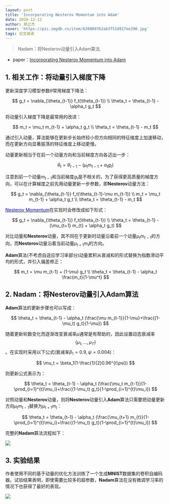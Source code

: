 ```yaml
---
layout: post
title: 'Incorporating Nesterov Momentum into Adam'
date: 2020-12-12
author: 郑之杰
cover: 'https://pic.imgdb.cn/item/620089762ab3f51d917ee290.jpg'
tags: 论文阅读
---
```


> Nadam：将Nesterov动量引入Adam算法.

- paper：[Incorporating Nesterov Momentum into Adam](https://openreview.net/forum?id=OM0jvwB8jIp57ZJjtNEZ)

## 1. 相关工作：将动量引入梯度下降

更新深度学习模型参数$\theta$常用梯度下降法：

$$ g_t = \nabla_{\theta_{t-1}} f_t(\theta_{t-1})  \\ \theta_t = \theta_{t-1} - \alpha_t g_t $$

将动量引入梯度下降是最常用的改进：

$$ m_t = \mu_t m_{t-1} + \alpha_t g_t  \\ \theta_t = \theta_{t-1} - m_t $$

通过引入动量，算法能够在更新步长始终较小但方向相同的特征维度上加速移动，而在更新方向显著振荡的特征维度上移动更慢。

动量更新相当于在前一个动量方向和当前梯度方向各迈出一步：

$$ \theta_t = \theta_{t-1} - (\mu_t m_{t-1} + \alpha_t g_t) $$

注意到前一个动量$m_{t-1}$和当前梯度$g_t$是不相关的，为了获得更高质量的梯度方向，可以在计算梯度之前先用动量更新一步参数，即**Nesterov**动量方法：

$$ g_t = \nabla_{\theta_{t-1}} f_t(\theta_{t-1}-\mu m_{t-1})  \\ m_t = \mu_t m_{t-1} + \alpha_t g_t  \\ \theta_t = \theta_{t-1} - m_t $$

[<font color=Blue>Nesterov Momentum</font>](https://0809zheng.github.io/2020/12/08/nesterov.html)在实现时会修改成如下形式：

$$ g_t = \nabla_{\theta_{t-1}} f_t(\theta_{t-1})   \\ \theta_t = \theta_{t-1} - (\mu_{t+1} m_{t} + \alpha_t g_t) $$

对比动量和**Nesterov**动量，其不同在于更新时动量沿着前一个动量$\mu_t m_{t-1}$的方向，而**Nesterov**动量沿着当前动量$\mu_{t+1} m_{t}$的方向。

**Adam**算法(不考虑自适应学习率部分)动量累积从衰减和的形式替换为指数滑动平均的形式，并引入偏差修正：

$$ m_t = \mu m_{t-1} + (1-\mu) g_t  \\ \theta_t = \theta_{t-1} - \alpha_t \frac{m_t}{1-\mu^t} $$

## 2. Nadam：将Nesterov动量引入Adam算法

**Adam**算法的更新步骤也可以写成：

$$ \theta_t = \theta_{t-1} - \alpha_t (\frac{\mu m_{t-1}}{1-\mu}+\frac{(1-\mu_t) g_t}{1-\mu}) $$

随着更新轮数变化而逐渐改变衰减率$\mu$通常是有帮助的，因此设置动态衰减率$$\{\mu_1,...,\mu_T\}$$。在实现时采用以下公式(衰减率$\beta_1=0.9,\psi=0.004$)：

$$ \mu_t = \beta_1(1-\frac{1}{2}0.96^{t\psi}) $$

则更新公式表示为：

$$ \theta_t = \theta_{t-1} - \alpha_t (\frac{\mu_t m_{t-1}}{1-\prod_{i=1}^{t}\mu_i}+\frac{(1-\mu_t) g_t}{1-\prod_{i=1}^{t}\mu_i}) $$

对照动量和**Nesterov**动量，则将**Nesterov**动量引入**Adam**算法只需要把动量更新方向$\mu_t m_{t-1}$替换为$\mu_{t+1} m_{t}$：

$$ \theta_t = \theta_{t-1} - \alpha_t (\frac{\mu_{t+1} m_{t}}{1-\prod_{i=1}^{t}\mu_i}+\frac{(1-\mu_t) g_t}{1-\prod_{i=1}^{t}\mu_i}) $$

完整的**Nadam**算法流程如下：

![](https://pic.imgdb.cn/item/6203416d2ab3f51d91ddacbc.jpg)

## 3. 实验结果

作者使用不同的基于动量的优化方法训练了一个生成**MNIST**数据集的卷积自编码器。试验结果表明，即使需要比较多的超参数，**Nadam**算法在没有微调学习率的情况下也获得了最好的表现。

![](https://pic.imgdb.cn/item/6203428d2ab3f51d91de97e8.jpg)